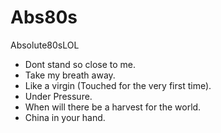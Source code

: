 # Abs80s
Absolute80sLOL

* Dont stand so close to me.
* Take my breath away.
* Like a virgin (Touched for the very first time).
* Under Pressure.
* When will there be a harvest for the world.
* China in your hand.
